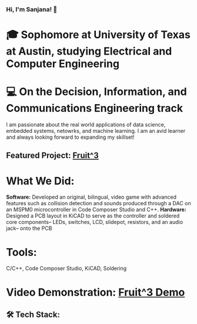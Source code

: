 ### Hi, I'm Sanjana! 👋
# 🎓 Sophomore at University of Texas at Austin, studying Electrical and Computer Engineering
# 💻 On the Decision, Information, and Communications Engineering track
I am passionate about the real world applications of data science, embedded systems, netowrks, and machine learning. I am an avid learner and always looking forward to expanding my skillset!

## Featured Project: [Fruit^3](https://github.com/jujube6363/319_fruitcubed)
# What We Did: 
**Software:** Developed an original, bilingual, video game with advanced features such as collision detection and sounds produced through a DAC on an MSPM0 microcontroller in Code Composer Studio and C++.
**Hardware:** Designed a PCB layout in KiCAD to serve as the controller and soldered core components– LEDs, switches, LCD, slidepot, resistors, and an audio jack– onto the PCB
# Tools: 
C/C++, Code Composer Studio, KiCAD, Soldering
# Video Demonstration: [Fruit^3 Demo](https://youtu.be/g4-pJ8HqwUU?si=i5hVvLDM9YQ81SO2)

## 🛠 Tech Stack:
<!--
**jujube6363/jujube6363** is a ✨ _special_ ✨ repository because its `README.md` (this file) appears on your GitHub profile.

Here are some ideas to get you started:

- 🔭 I’m currently working on ...
- 🌱 I’m currently learning ...
- 👯 I’m looking to collaborate on ...
- 🤔 I’m looking for help with ...
- 💬 Ask me about ...
- 📫 How to reach me: ...
- 😄 Pronouns: ...
- ⚡ Fun fact: ...
-->
